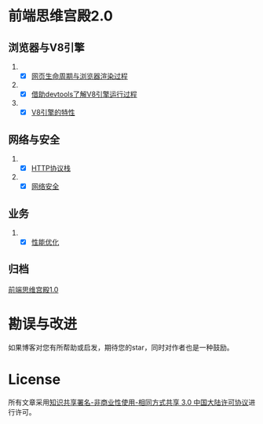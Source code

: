 # 前端思维宫殿2.0

## 浏览器与V8引擎
1. - [x] [网页生命周期与浏览器渲染过程](https://github.com/coconilu/Blog/issues/169)
2. - [x] [借助devtools了解V8引擎运行过程](https://github.com/coconilu/Blog/issues/165)
3. - [x] [V8引擎的特性](https://github.com/coconilu/Blog/issues/166)

## 网络与安全
1. - [x] [HTTP协议栈](https://github.com/coconilu/Blog/issues/168)
2. - [x] [网络安全](https://github.com/coconilu/Blog/issues/170)

## 业务
1. - [x] [性能优化](https://github.com/coconilu/Blog/issues/167)

## 归档
[前端思维宫殿1.0](https://github.com/coconilu/Blog/issues/171)

# 勘误与改进

如果博客对您有所帮助或启发，期待您的star，同时对作者也是一种鼓励。

# License

所有文章采用[知识共享署名-非商业性使用-相同方式共享 3.0 中国大陆许可协议](http://creativecommons.org/licenses/by-nc-sa/3.0/cn/)进行许可。
